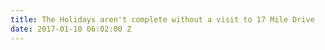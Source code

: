```yaml
---
title: The Holidays aren't complete without a visit to 17 Mile Drive
date: 2017-01-10 06:02:00 Z
---
```


